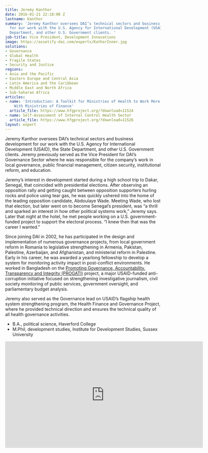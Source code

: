 ```yaml
---
title: Jeremy Kanthor
date: 2016-01-21 22:18:00 Z
lastname: Kanthor
summary: 'Jeremy Kanthor oversees DAI’s technical sectors and business development
  for our work with the U.S. Agency for International Development (USAID), the State
  Department, and other U.S. Government clients. '
job-title: Vice President, Development Innovations
image: https://assetify-dai.com/experts/KathorInner.jpg
solutions:
- Governance
- Global Health
- Fragile States
- Security and Justice
regions:
- Asia and the Pacific
- Eastern Europe and Central Asia
- Latin America and the Caribbean
- Middle East and North Africa
- Sub-Saharan Africa
articles:
- name: 'Introduction: A Toolkit for Ministries of Health to Work More Effectively
    With Ministries of Finance'
  article_file: https://www.hfgproject.org/?download=11524
- name: Self-Assessment of Internal Control Health Sector
  article_file: https://www.hfgproject.org/?download=11526
layout: expert
---
```


Jeremy Kanthor oversees DAI’s technical sectors and business development for our work with the U.S. Agency for International Development (USAID), the State Department, and other U.S. Government clients. Jeremy previously served as the Vice President for DAI’s Governance Sector where he was responsible for the company’s work in local governance, public financial management, citizen security, institutional reform, and education. 

Jeremy’s interest in development started during a high school trip to Dakar, Senegal, that coincided with presidential elections. After observing an opposition rally and getting caught between opposition supporters hurling rocks and police using tear gas, he was quickly ushered into the home of the leading opposition candidate, Abdoulaye Wade. Meeting Wade, who lost that election, but later went on to become Senegal’s president, was “a thrill and sparked an interest in how other political systems work,” Jeremy says. Later that night at the hotel, he met people working on a U.S. government-funded project to support the electoral process. “I knew then that was the career I wanted.”

Since joining DAI in 2002, he has participated in the design and implementation of numerous governance projects, from local government reform in Romania to legislative strengthening in Armenia, Pakistan, Palestine, Azerbaijan, and Afghanistan, and ministerial reform in Palestine. Early in his career, he was awarded a yearlong fellowship to develop a system for monitoring activity impact in post-conflict environments. He worked in Bangladesh on the [Promoting Governance, Accountability, Transparency and Integrity (PROGATI)](https://www.dai.com/our-work/projects/bangladesh-promoting-governance-accountability-transparency-and-integrity-progati) project, a major USAID-funded anti-corruption initiative focused on strengthening investigative journalism, civil society monitoring of public services, government oversight, and parliamentary budget analysis. 

Jeremy also served as the Governance lead on USAID’s flagship health system strengthening program, the Health Finance and Governance Project, where he provided technical direction and ensures the technical quality of all health governance activities.

* B.A., political science, Haverford College
* M.Phil, development studies, Institute for Development Studies, Sussex University

<iframe src="https://player.vimeo.com/video/291171323" width="640" height="345" frameborder="0" allowfullscreen></iframe>
